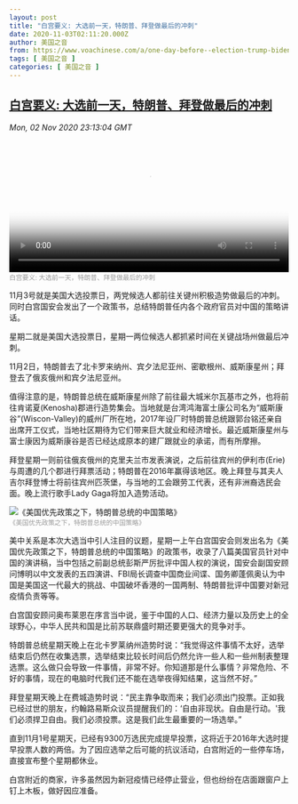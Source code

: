 ```yaml
---
layout: post
title: "白宫要义: 大选前一天，特朗普、拜登做最后的冲刺"
date: 2020-11-03T02:11:20.000Z
author: 美国之音
from: https://www.voachinese.com/a/one-day-before--election-trump-biden-made-final-sprint-20201102/5645638.html
tags: [ 美国之音 ]
categories: [ 美国之音 ]
---
```

<!--1604369480000-->
[白宫要义: 大选前一天，特朗普、拜登做最后的冲刺](https://www.voachinese.com/a/one-day-before--election-trump-biden-made-final-sprint-20201102/5645638.html)
------

<div>
<div><i>Mon, 02 Nov 2020 23:13:04 GMT</i></div><video poster="https://images.weserv.nl?url=gdb.voanews.com/3CF96D74-BC72-4301-896A-D2BEFED5118B_cx0_cy9_cw0_r1_s_w900.jpg" src="https://av.voanews.com/Videoroot/Pangeavideo/2020/11/5/54/549aebc2-9f01-4701-8e92-c2a38b32feb1_240p.mp4" style="width:100%" controls></video><div><small style="color: #999;">白宫要义: 大选前一天，特朗普、拜登做最后的冲刺</small></div><p>11月3号就是美国大选投票日，两党候选人都前往关键州积极造势做最后的冲刺。同时白宫国安会发出了一个政策书，总结特朗普任内各个政府官员对中国的策略讲话。</p><p>星期二就是美国大选投票日，星期一两位候选人都抓紧时间在关键战场州做最后冲刺。</p><p>11月2日，特朗普去了北卡罗来纳州、宾夕法尼亚州、密歇根州、威斯康星州；拜登去了俄亥俄州和宾夕法尼亚州。</p><p>值得注意的是，特朗普总统在威斯康星州除了前往最大城米尔瓦基市之外，也将前往肯诺夏(Kenosha)郡进行造势集会。当地就是台湾鸿海富士康公司名为“威斯康谷”(Wiscon-Valley)的威州厂所在地，2017年设厂时特朗普总统跟郭台铭还亲自出席开工仪式，当地社区期待为它们带来巨大就业和经济增长。最近威斯康星州与富士康因为威斯康谷是否已经达成原本的建厂跟就业的承诺，而有所摩擦。</p><p>拜登星期一则前往俄亥俄州的克里夫兰市发表演说，之后前往宾州的伊利市(Erie)与周遭的几个郡进行拜票活动；特朗普在2016年赢得该地区。晚上拜登与其夫人吉尔拜登博士将前往宾州匹茨堡，与当地的工会跟劳工代表，还有非洲裔选民会面。晚上流行歌手Lady Gaga将加入造势活动。</p><div class="contentImage floatLeft" ><img  class="photo" src="https://images.weserv.nl?url=gdb.voanews.com/F089A4BB-935B-40DA-A2A6-D2D8734C4990_w268_h151.png" alt="《美国优先政策之下，特朗普总统的中国策略》" border="0"/><div><small style="color: #999;">《美国优先政策之下，特朗普总统的中国策略》</small></div></div><p>美中关系是本次大选当中引人注目的议题，星期一上午白宫国安会则发出名为《美国优先政策之下，特朗普总统的中国策略》的政策书，收录了八篇美国官员针对中国的演讲稿，当中包括之前副总统彭斯严厉批评中国人权的演说，国安会副国安顾问博明以中文发表的五四演讲、FBI局长调查中国商业间谍、国务卿蓬佩奥认为中国是美国这一代最大的挑战、中国破坏香港的一国两制、特朗普批评中国要对新冠疫情负责等等。</p><p>白宫国安顾问奥布莱恩在序言当中说，鉴于中国的人口、经济力量以及历史上的全球野心，中华人民共和国是比前苏联鼎盛时期还要更强大的竞争对手。</p><p>特朗普总统星期天晚上在北卡罗莱纳州造势时说：“我觉得这件事情不太好，选举结束后仍然在收集选票，选举结束比较长时间后仍然允许一些人和一些州制表整理选票。这么做只会导致一件事情，非常不好。你知道那是什么事情？非常危险、不好的事情，现在的电脑时代我们还不能在选举夜得知结果，这当然不好。”</p><p>拜登星期天晚上在费城造势时说：“民主靠争取而来；我们必须出门投票。正如我已经过世的朋友，约翰路易斯众议员提醒我们的：‘自由非现状。自由是行动。'我们必须捍卫自由。我们必须投票。这是我们此生最重要的一场选举。”</p><p>直到11月1号星期天，已经有9300万选民完成提早投票，这将近于2016年大选时提早投票人数的两倍。为了因应选举之后可能的抗议活动，白宫附近的一些停车场，直接宣布整个星期都休业。</p><p>白宫附近的商家，许多虽然因为新冠疫情已经停止营业，但也纷纷在店面跟窗户上钉上木板，做好因应准备。</p>
</div>
